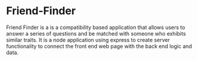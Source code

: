 # Friend-Finder
Friend Finder is a is a compatibility based application that allows users to answer a series of questions and be matched with someone who exhibits similar traits.  It is a node application using express to create server functionality to connect the front end web page with the back end logic and data.

